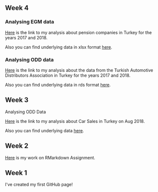 ## Week 4

### Analysing EGM data

[Here](egm_analysis.html) is the link to my analysis about pension companies in Turkey for the years 2017 and 2018.

Also you can find underlying data in xlsx format [here](https://github.com/MEF-BDA503/pj18-orkunberkyuzbasioglu/blob/master/egm_example_data.xlsx).

### Analysing ODD data

[Here](odd_analysis.html) is the link to my analysis about the data from the Turkish Automotive Distributors Association in Turkey for the years 2017 and 2018.

Also you can find underlying data in rds format [here](https://github.com/MEF-BDA503/pj18-orkunberkyuzbasioglu/blob/master/egm_example_data.xlsx).

## Week 3 

Analysing ODD Data

[Here](Assignment2.html) is the link to my analysis about Car Sales in Turkey on Aug 2018.

Also you can find underlying data [here](https://github.com/MEF-BDA503/pj18-orkunberkyuzbasioglu/raw/master/odd_retail_sales_2018_08.xlsx).

## Week 2

 [Here](Assignment1.html) is my work on RMarkdown Assignment.

## Week 1

 I've created my first GitHub page!
